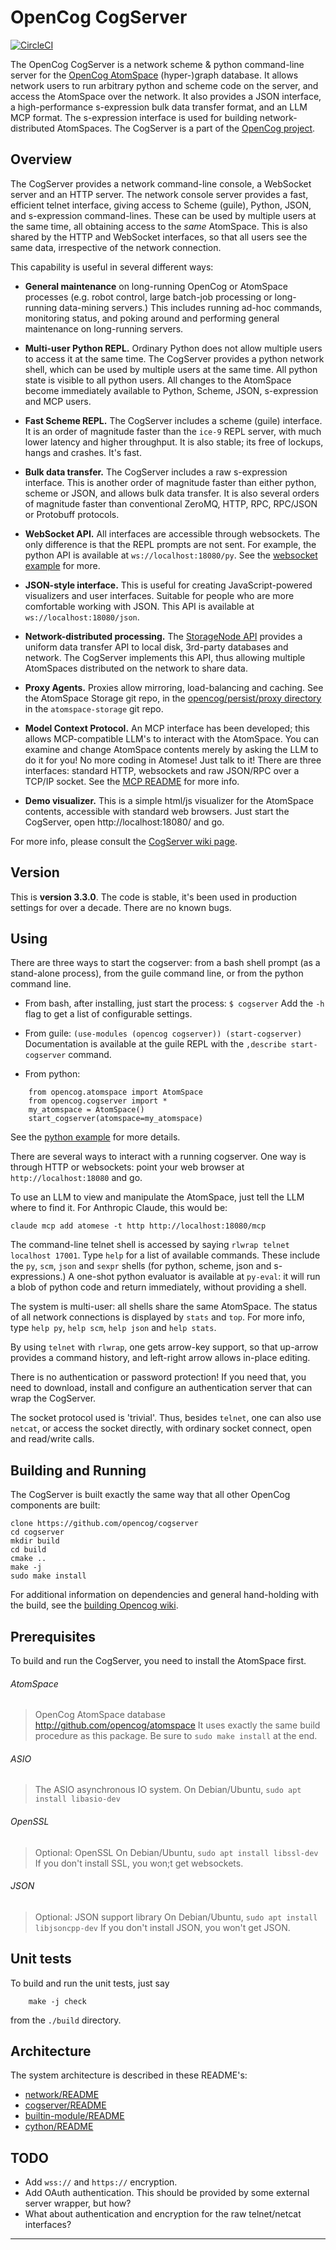 OpenCog CogServer
=================
[![CircleCI](https://circleci.com/gh/opencog/cogserver.svg?style=svg)](https://circleci.com/gh/opencog/cogserver)

The OpenCog CogServer is a network scheme & python command-line
server for the [OpenCog AtomSpace](https://github.com/opencog/atomspace)
(hyper-)graph database. It allows network users to run arbitrary python
and scheme code on the server, and access the AtomSpace over the
network. It also provides a JSON interface, a high-performance
s-expression bulk data transfer format, and an LLM MCP format.
The s-expression interface is used for building network-distributed
AtomSpaces. The CogServer is a part of the
[OpenCog project](https://opencog.org).

Overview
--------
The CogServer provides a network command-line console, a WebSocket
server and an HTTP server.  The network console server provides a
fast, efficient telnet interface, giving access to Scheme (guile),
Python, JSON, and s-expression command-lines.  These can be used by
multiple users at the same time, all obtaining access to the *same*
AtomSpace. This is also shared by the HTTP and WebSocket interfaces,
so that all users see the same data, irrespective of the network
connection.

This capability is useful in several different ways:

* **General maintenance** on long-running OpenCog or AtomSpace processes
  (e.g. robot control, large batch-job processing or long-running
  data-mining servers.) This includes running ad-hoc commands,
  monitoring status, and poking around and performing general
  maintenance on long-running servers.

* **Multi-user Python REPL.** Ordinary Python does not allow
  multiple users to access it at the same time.  The CogServer
  provides a python network shell, which can be used by multiple
  users at the same time.  All python state is visible to all
  python users. All changes to the AtomSpace become immediately
  available to Python, Scheme, JSON, s-expression and MCP users.

* **Fast Scheme REPL.** The CogServer includes a scheme (guile)
  interface.  It is an order of magnitude faster than the `ice-9`
  REPL server, with much lower latency and higher throughput.
  It is also stable; its free of lockups, hangs and crashes. It's fast.

* **Bulk data transfer.** The CogServer includes a raw s-expression
  interface. This is another order of magnitude faster than either
  python, scheme or JSON, and allows bulk data transfer.  It is
  also several orders of magnitude faster than conventional ZeroMQ,
  HTTP, RPC, RPC/JSON or Protobuff protocols.

* **WebSocket API.** All interfaces are accessible through websockets.
  The only difference is that the REPL prompts are not sent. For example,
  the python API is available at `ws://localhost:18080/py`.
  See the [websocket example](./examples/websockets/demo.html) for more.

* **JSON-style interface.** This is useful for creating JavaScript-powered
  visualizers and user interfaces. Suitable for people who are more
  comfortable working with JSON.  This API is available at
  `ws://localhost:18080/json`.

* **Network-distributed processing.** The [StorageNode
  API](https://wiki.opencog.org/w/StorageNode) provides a uniform data
  transfer API to local disk, 3rd-party databases and network. The
  CogServer implements this API, thus allowing multiple AtomSpaces
  distributed on the network to share data.

* **Proxy Agents.** Proxies allow mirroring, load-balancing and
  caching.  See the AtomSpace Storage git repo, in the
  [opencog/persist/proxy directory](https://github.com/opencog/atomspace-storage/tree/master/opencog/persist/proxy)
  in the `atomspace-storage` git repo.

* **Model Context Protocol.** An MCP interface has been developed;
  this allows MCP-compatible LLM's to interact with the AtomSpace.
  You can examine and change AtomSpace contents merely by asking the
  LLM to do it for you! No more coding in Atomese! Just talk to it!
  There are three interfaces: standard HTTP, websockets and raw
  JSON/RPC over a TCP/IP socket.
  See the [MCP README](./examples/mcp/README.md) for more info.

* **Demo visualizer.** This is a simple html/js visualizer for the
  AtomSpace contents, accessible with standard web browsers. Just
  start the CogServer, open http://localhost:18080/ and go.

For more info, please consult the
[CogServer wiki page](https://wiki.opencog.org/w/CogServer).

Version
-------
This is **version 3.3.0**. The code is stable, it's been used in
production settings for over a decade.   There are no known bugs.

Using
-----
There are three ways to start the cogserver: from a bash shell prompt
(as a stand-alone process), from the guile command line, or from the
python command line.

* From bash, after installing, just start the process:
  `$ cogserver`
  Add the `-h` flag to get a list of configurable settings.

* From guile: `(use-modules (opencog cogserver)) (start-cogserver)`
  Documentation is available at the guile REPL with the
  `,describe start-cogserver` command.

* From python:
```
    from opencog.atomspace import AtomSpace
    from opencog.cogserver import *
    my_atomspace = AtomSpace()
    start_cogserver(atomspace=my_atomspace)
```
See the [python example](./examples/python/start_cogserver.py) for
more details.

There are several ways to interact with a running cogserver. One way
is through HTTP or websockets: point your web browser at
`http://localhost:18080` and go.

To use an LLM to view and manipulate the AtomSpace, just tell the LLM
where to find it. For Anthropic Claude, this  would be:
```
claude mcp add atomese -t http http://localhost:18080/mcp
```

The command-line telnet shell is accessed by saying
`rlwrap telnet localhost 17001`. Type `help` for a list of available
commands. These include the `py`, `scm`, `json` and `sexpr` shells
(for python, scheme, json and s-expressions.) A one-shot python
evaluator is available at `py-eval`: it will run a blob of python
code and return immediately, without providing a shell.

The system is multi-user: all shells share the same AtomSpace.
The status of all network connections is displayed by `stats` and
`top`. For more info, type `help py`, `help scm`, `help json` and
`help stats`.

By using `telnet` with `rlwrap`, one gets arrow-key support, so that
up-arrow provides a command history, and left-right arrow allows
in-place editing.

There is no authentication or password protection! If you need that,
you need to download, install and configure an authentication server
that can wrap the CogServer.

The socket protocol used is 'trivial'. Thus, besides `telnet`, one can
also use `netcat`, or access the socket directly, with ordinary socket
connect, open and read/write calls.

Building and Running
--------------------
The CogServer is built exactly the same way that all other OpenCog
components are built:
```
clone https://github.com/opencog/cogserver
cd cogserver
mkdir build
cd build
cmake ..
make -j
sudo make install
```
For additional information on dependencies and general hand-holding
with the build, see the [building Opencog
wiki](http://wiki.opencog.org/wikihome/index.php/Building_OpenCog).

Prerequisites
-------------
To build and run the CogServer, you need to install the AtomSpace first.

###### AtomSpace
> OpenCog AtomSpace database
> http://github.com/opencog/atomspace
> It uses exactly the same build procedure as this package. Be sure
  to `sudo make install` at the end.

###### ASIO
> The ASIO asynchronous IO system.
> On Debian/Ubuntu, `sudo apt install libasio-dev`

###### OpenSSL
> Optional: OpenSSL
> On Debian/Ubuntu, `sudo apt install libssl-dev`
> If you don't install SSL, you won;t get websockets.

###### JSON
> Optional: JSON support library
> On Debian/Ubuntu, `sudo apt install libjsoncpp-dev`
> If you don't install JSON, you won't get JSON.


Unit tests
----------
To build and run the unit tests, just say
```
    make -j check
```
from the `./build` directory.

Architecture
------------
The system architecture is described in these README's:

* [network/README](opencog/network/README.md)
* [cogserver/README](opencog/cogserver/server/README.md)
* [builtin-module/README](opencog/cogserver/modules/commands/README.md)
* [cython/README](opencog/cython/README.md)

TODO
----
* Add `wss://` and `https://` encryption.
* Add OAuth authentication. This should be provided by some external
  server wrapper, but how?
* What about authentication and encryption for the raw telnet/netcat
  interfaces?

----
